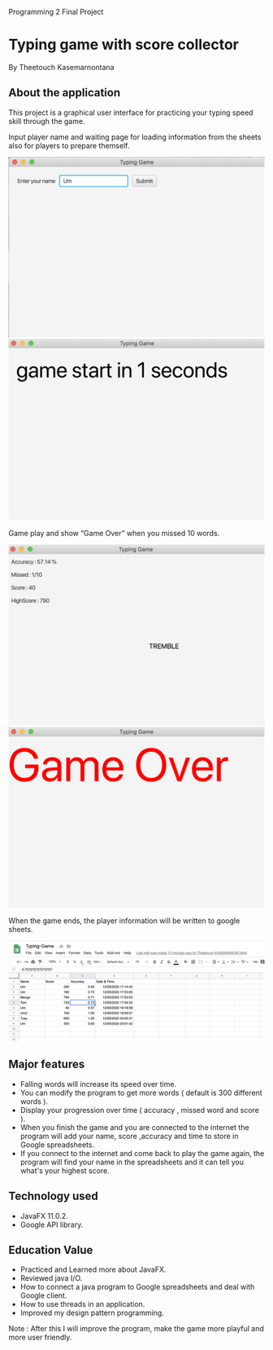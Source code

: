 Programming 2 Final Project

# Typing game with score collector

By Theetouch Kasemarnontana

## About the application

This project is a graphical user interface for practicing your typing speed skill through the game. 

Input player name and waiting page for loading information from the sheets also for players to prepare themself.

![alt text](https://github.com/OOP2020/PA4-lisbono2001/blob/master/Photoes/GUI1.png) ![alt text](https://github.com/OOP2020/PA4-lisbono2001/blob/master/Photoes/GUI2.png)


Game play and show “Game Over” when you missed 10 words.

![alt text](https://github.com/OOP2020/PA4-lisbono2001/blob/master/Photoes/GUI3.png) ![alt text](https://github.com/OOP2020/PA4-lisbono2001/blob/master/Photoes/GUI4.png)



When the game ends, the player information will be written to google sheets.

![alt text](https://github.com/OOP2020/PA4-lisbono2001/blob/master/Photoes/GUI5.png)

## Major features

- Falling words will increase its speed over time.
- You can modify the program to get more words ( default is 300 different words ).
- Display your progression over time ( accuracy , missed word and score ).
- When you finish the game and you are connected to the internet the program will add your name, score ,accuracy and time to store in Google spreadsheets.
- If you connect to the internet and come back to play the game again, the program will find your name in the spreadsheets and it can tell you what's your highest score.

## Technology used
- JavaFX 11.0.2.
- Google API library.

## Education Value
- Practiced and Learned more about JavaFX.
- Reviewed java I/O.
- How to connect a java program to Google spreadsheets and deal with Google client.
- How to use threads in an application.
- Improved my design pattern programming.

Note : After this I will improve the program, make the game more playful and more user friendly.
